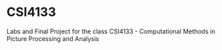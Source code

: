 # CSI4133
Labs and Final Project for the class CSI4133 - Computational Methods in Picture Processing and Analysis
